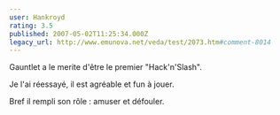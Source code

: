 ```yaml
---
user: Hankroyd
rating: 3.5
published: 2007-05-02T11:25:34.000Z
legacy_url: http://www.emunova.net/veda/test/2073.htm#comment-8014
---
```

Gauntlet a le merite d'être le premier "Hack'n'Slash".

Je l'ai réessayé, il est agréable et fun à jouer.

Bref il rempli son rôle : amuser et défouler.
